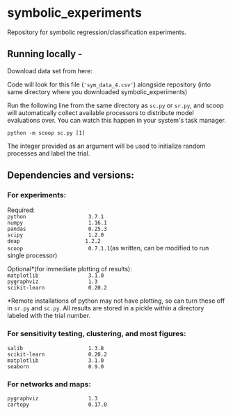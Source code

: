 # symbolic_experiments
Repository for symbolic regression/classification experiments.

## Running locally -

Download data set from here:  

Code will look for this file (`'sym_data_4.csv'`) alongside repository (into same directory where you downloaded symbolic_experiments)

Run the following line from the same directory as `sc.py` or `sr.py`, and scoop will automatically collect available processors to distribute model evaluations over. You can watch this happen in your system's task manager.  

`python -m scoop sc.py [1]`  

The integer provided as an argument will be used to initialize random processes and label the trial.

## Dependencies and versions:
### For experiments:

Required:  
`python                    3.7.1`  
`numpy                     1.16.1`  
`pandas                    0.25.3`   
`scipy                     1.2.0`  
`deap                     1.2.2`  
`scoop                     0.7.1.1`(as written, can be modified to run single processor)  

Optional*(for immediate plotting of results):  
`matplotlib                3.1.0`  
`pygraphviz                1.3`  
`scikit-learn              0.20.2` 

*Remote installations of python may not have plotting, so can turn these off in `sr.py` and `sc.py`. All results are stored in a pickle within a directory labeled with the trial number.

 ### For sensitivity testing, clustering, and most figures:  
`salib                     1.3.8`  
`scikit-learn              0.20.2`  
`matplotlib                3.1.0`  
`seaborn                   0.9.0`  

### For networks and maps:  
`pygraphviz                1.3`  
`cartopy                   0.17.0`  


